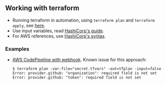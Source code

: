 ## Working with terraform

- Running terraform in automation, using `terraform plan` and `terraform apply`, see [here](https://learn.hashicorp.com/terraform/development/running-terraform-in-automation).
- Use input variables, read [HashiCorp's guide](https://learn.hashicorp.com/terraform/getting-started/variables.html).
- For AWS references, use [HashiCorp's syntax](https://www.terraform.io/docs/providers/aws/#).

### Examples

- [AWS CodePipeline with webhook](https://www.terraform.io/docs/providers/aws/r/codepipeline_webhook.html).
    Known issue for this approach:
    ```
    $ terraform plan -var-file="secret.tfvars" -out=tfplan -input=false 
    Error: provider.github: "organization": required field is not set
    Error: provider.github: "token": required field is not set
    ```
